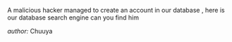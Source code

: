 

A malicious hacker managed to create an account in our database , here is our database search engine 
can you find him

*author:* Chuuya
